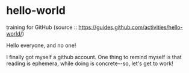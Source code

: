 # hello-world
training for GitHub (source :: https://guides.github.com/activities/hello-world/)

Hello everyone, and no one!

I finally got myself a github account. One thing to remind myself is that reading is ephemera, while doing is concrete--so, let's get to work!
